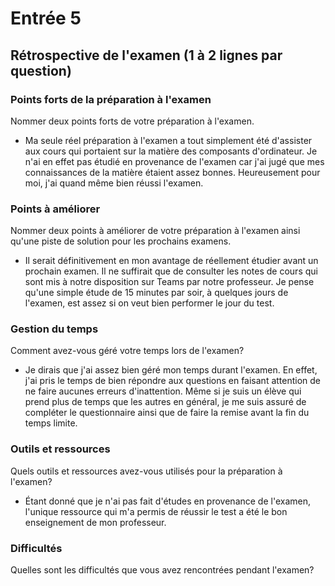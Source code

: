 # Entrée 5
## Rétrospective de l'examen (1 à 2 lignes par question)

### Points forts de la préparation à l'examen
Nommer deux points forts de votre préparation à l'examen. 

- Ma seule réel préparation à l'examen a tout simplement été d'assister aux cours qui portaient sur la matière des composants d'ordinateur. Je n'ai en effet pas étudié en provenance de l'examen car j'ai jugé que mes connaissances de la matière étaient assez bonnes. Heureusement pour moi, j'ai quand même bien réussi l'examen.

### Points à améliorer
Nommer deux points à améliorer de votre préparation à l'examen ainsi qu'une piste de solution pour les prochains examens. 

- Il serait définitivement en mon avantage de réellement étudier avant un prochain examen. Il ne suffirait que de consulter les notes de cours qui sont mis à notre disposition sur Teams par notre professeur. Je pense qu'une simple étude de 15 minutes par soir, à quelques jours de l'examen, est assez si on veut bien performer le jour du test.

### Gestion du temps
Comment avez-vous géré votre temps lors de l'examen?

- Je dirais que j'ai assez bien géré mon temps durant l'examen. En effet, j'ai pris le temps de bien répondre aux questions en faisant attention de ne faire aucunes erreurs d'inattention. Même si je suis un élève qui prend plus de temps que les autres en général, je me suis assuré de compléter le questionnaire ainsi que de faire la remise avant la fin du temps limite.

### Outils et ressources
Quels outils et ressources avez-vous utilisés pour la préparation à l'examen?

- Étant donné que je n'ai pas fait d'études en provenance de l'examen, l'unique ressource qui m'a permis de réussir le test a été le bon enseignement de mon professeur. 

### Difficultés
Quelles sont les difficultés que vous avez rencontrées pendant l'examen?

